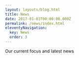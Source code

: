 ```yaml
---
layout: layouts/blog.html
title: News
date: 2017-01-01T00:00:00.000Z
permalink: /news/index.html
eleventyNavigation:
  key: News
  order: 3
---
```

Our current focus and latest news